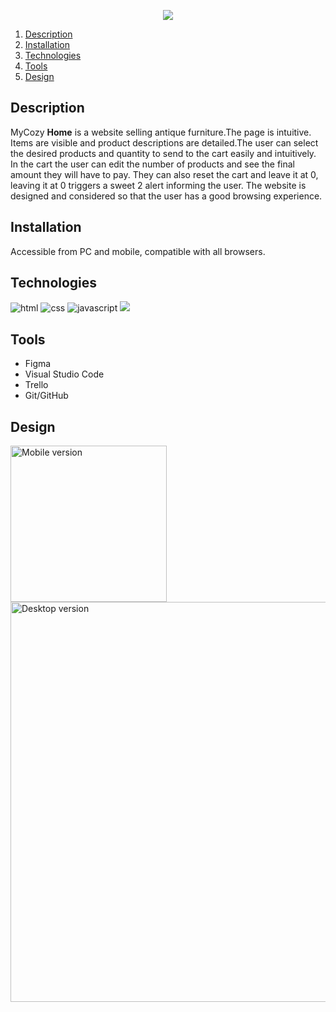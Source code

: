 
<p align="center"> <img src= "https://user-images.githubusercontent.com/116794919/206201196-122f4b2e-595d-4513-9cab-398e96a7de1a.png"></img> </p>


1. [Description](#description)
2. [Installation](#installation)
3. [Technologies](#technologies)
4. [Tools](#tools)
5. [Design](#design)



## Description

<p class = "description">MyCozy <strong>Home</strong> is a website selling antique furniture.The page is intuitive. Items are visible and product descriptions are detailed.The user can select the desired products and quantity to send to the cart easily and intuitively. In the cart the user can edit the number of products and see the final amount they will have to pay. They can also reset the cart and leave it at 0, leaving it at 0 triggers a sweet 2 alert informing the user. The website is designed and considered so that the user has a good browsing experience.

## Installation

<p class ="installation">Accessible from PC and mobile, compatible with all browsers.</p>



## Technologies


<img src= "https://img.shields.io/badge/html5-%23E34F26.svg?style=for-the-badge&logo=html5&logoColor=white" alt = "html"></img>
<img src= "https://img.shields.io/badge/css3-%231572B6.svg?style=for-the-badge&logo=css3&logoColor=white" alt = "css"></img>
<img src= "https://img.shields.io/badge/javascript-%23323330.svg?style=for-the-badge&logo=javascript&logoColor=%23F7DF1E" alt= "javascript"></img>
<img src="https://img.shields.io/badge/sweetalert2-%23E34F26.svg?style=for-the-badge&logo=html5&logoColor=white"></img>

## Tools

<ul>
   <li>Figma</li>
   <li>Visual Studio Code</li>
   <li>Trello</li>
   <li>Git/GitHub</li>
</ul>


## Design

<img width="250" alt="Mobile version" src="https://user-images.githubusercontent.com/116796010/206304419-624ce430-b966-4d88-a02d-735d80cf739d.png">

<img width="640" alt="Desktop version" src="https://user-images.githubusercontent.com/116796010/206304635-ea0d7a45-e7e5-461f-8290-f99d0a1ac207.png">





 

